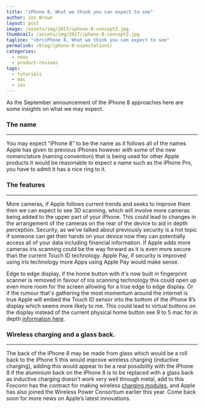 ```yaml
---
title: "iPhone 8, What we think you can expect to see"
author: Jon Brown
layout: post
image: /assets/img/2017/iphone-8-concept2.jpg
thumbnail: /assets/img/2017/iphone-8-concept2.jpg
tagline: "<br>iPhone 8, What we think you can expect to see"
permalink: /blog/iphone-8-expectations/
categories:
  - news
  - product-reviews
tags:
  - tutorials
  - mac
  - ios
---
```

As the September announcement of the iPhone 8 approaches here are some insights on what we may expect.

### The name
---
You may expect “iPhone 8” to be the name as it follows all of the names Apple has given to previous iPhones however with some of the new nomenclature (naming convention) that is being used for other Apple products it would be reasonable to expect a name such as the iPhone Pro, you have to admit it has a nice ring to it.

### The features
---
More cameras, if Apple follows current trends and seeks to improve them then we can expect to see 3D scanning, which will involve more cameras being added to the upper part of your iPhone. This could lead to changes in the arrangement of the cameras on the rear of the device to aid in depth perception.
Security, as we’ve talked about previously security is a hot topic if someone can get their hands on your device now they can potentially access all of your data including financial information. If Apple adds more cameras iris scanning could be the way forward as it is even more secure than the current Touch ID technology.
Apple Pay, if security is improved using iris technology more Apps using Apple Pay would make sense.

Edge to edge display, if the home button with it's now built in fingerprint scanner is removed in favour of iris scanning technology this could open up even more room for the screen allowing for a true edge to edge display. Or if the rumour that's gathering the most momentum around the internet is true Apple will embed the Touch ID sensor into the bottom of the iPhone 8’s display which seems more likely to me. This could lead to virtual buttons on the display instead of the current physical home button see 9 to 5 mac for in depth [information here][1].

### Wireless charging and a glass back.
---
The back of the iPhone 8 may be made from glass which would be a roll back to the iPhone 5 this would improve wireless charging (inductive charging), adding this would appear to be a real possibility with the iPhone 8 if the aluminium back on the iPhone 8 is to be replaced with a glass back as inductive charging doesn't work very well through metal, add to this Foxconn has the contract for making wireless [charging modules][2], and Apple has also joined the Wireless Power Consortium earlier this year.
Come back soon for more news on Apple’s latest innovations.

[1]:https://9to5mac.com/2017/05/16/iphone-8-patents-bezel-free-display-embedded-touch-id/
[2]:https://geeksnews.co.uk/1643-2/
